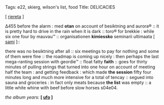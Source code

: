 Tags:  e22, skierg, wilson's list, food
Title: DELICACIES
  
[ [riereta](https://maps.app.goo.gl/Gr5XB6AWfVgkvcxh9) ]

∆455 before the alarm : med **otan** on account of besiktning and aurora® :: 
it is pretty hard to drive in the rain when it is dark :: 
toro® for brekkie : while six one four by mauvau™ :: organisationen **kimiessko** seminarii ultimaata [ [sami](https://www.youtube.com/watch?v=y0wSyI2YFU0&pp=ygUWYW5nZWxpdCBlYXRuYW1hIGhlYWdnYQ%3D%3D) ]:: 

there was no besiktning after all :: six meetings to pay for nothing and some of them were fine :: 
the roadmap is coming up nicely : then perhaps the last mega-ranting session with geordie™ :: 
float fatty **faith** :: 
goes for thirty minutes of pulling strings that turned into one hour on account of meeting half the team : and getting feedback : which made **the session** fifty four minutes long and much more intensive for a total of tencay :: 
segued into sauna and groceries : in fact only meats because **the list** was empty :: 
a little white whine with beef before slow horses s04e04. 
  
_the album years:_ **[ [ufo](https://www.allmusic.com/album/obsession-mw0000793401) ]**  
